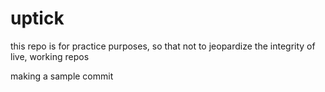 # uptick
this repo is for practice purposes, so that not to jeopardize the integrity of live, working repos

making a sample commit
